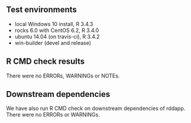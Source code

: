 ## Test environments
* local Windows 10 install, R 3.4.3
* rocks 6.0 with CentOS 6.2, R 3.4.0
* ubuntu 14.04 (on travis-ci), R 3.4.2
* win-builder (devel and release)
 
## R CMD check results
There were no ERRORs, WARNINGs or NOTEs.

## Downstream dependencies
We have also run R CMD check on downstream dependencies of rddapp.
There were no ERRORs or WARNINGs.